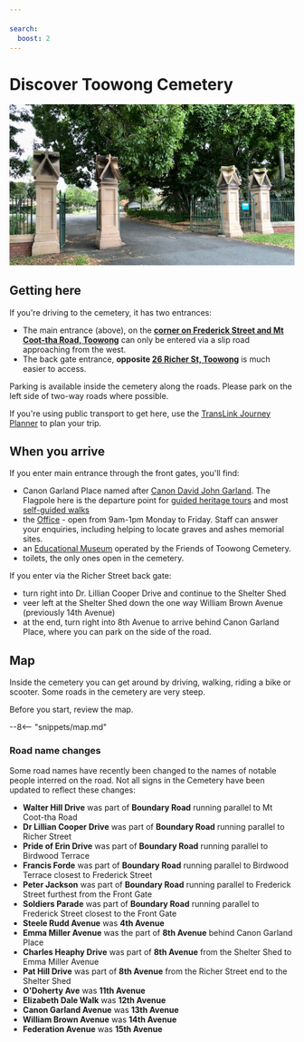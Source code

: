 ```yaml
---

search:
  boost: 2  
---
```


#  Discover Toowong Cemetery

![Toowong Cemetery Main Entrance](../assets/main-entrance.jpg)

## Getting here

If you're driving to the cemetery, it has two entrances:

- The main entrance (above), on the **[corner on Frederick Street and Mt Coot-tha Road, Toowong](https://www.google.com/maps/place/Toowong+Cemetery/@-27.4772749,152.9818283,17z/data=!3m1!4b1!4m5!3m4!1s0x6b9150c2f0f2e23f:0xf02a35bd720a310!8m2!3d-27.4772714!4d152.9839608)** can only be entered via a slip road approaching from the west.
- The back gate entrance, **opposite [26 Richer St, Toowong](https://www.google.com/maps/place/25+Richer+St,+Toowong+QLD+4066/@-27.4737507,152.9767263,17z/data=!3m1!4b1!4m5!3m4!1s0x6b9150dd31b12cc5:0xc3a1deb2fe09484!8m2!3d-27.4737555!4d152.978915)** is much easier to access. 

Parking is available inside the cemetery along the roads. Please park on the left side of two-way roads where possible.

If you're using public transport to get here, use the [TransLink Journey Planner](https://jp.translink.com.au/plan-your-journey/journey-planner) to plan your trip.

## When you arrive

If you enter main entrance through the front gates, you'll find: 

- Canon Garland Place named after [Canon David John Garland](https://adb.anu.edu.au/biography/garland-david-john-6278). The Flagpole here is the departure point for [guided heritage tours](../guided-tours.md) and most [self-guided walks](../walks/index.md)
- the [Office](https://www.brisbane.qld.gov.au/community-and-safety/community-support/cemeteries/toowong-cemetery) - open from 9am-1pm Monday to Friday. Staff can answer your enquiries, including helping to locate graves and ashes memorial sites.
- an [Educational Museum](museum.md) operated by the Friends of Toowong Cemetery. 
- toilets, the only ones open in the cemetery.

If you enter via the Richer Street back gate:

- turn right into Dr. Lillian Cooper Drive and continue to the Shelter Shed 
- veer left at the Shelter Shed down the one way William Brown Avenue (previously 14th Avenue) 
- at the end, turn right into 8th Avenue to arrive behind Canon Garland Place, where you can park on the side of the road. 

 
## Map

Inside the cemetery you can get around by driving, walking, riding a bike or scooter. Some roads in the cemetery are very steep. 

Before you start, review the map.

--8<-- "snippets/map.md"

### Road name changes

Some road names have recently been changed to the names of notable people interred on the road. Not all signs in the Cemetery have been updated to reflect these changes: 

- **Walter Hill Drive** was part of **Boundary Road** running parallel to Mt Coot-tha Road
- **Dr Lillian Cooper Drive** was part of **Boundary Road** running parallel to Richer Street
- **Pride of Erin Drive** was part of **Boundary Road** running parallel to Birdwood Terrace
- **Francis Forde** was part of **Boundary Road** running parallel to Birdwood Terrace closest to Frederick Street
- **Peter Jackson** was part of **Boundary Road** running parallel to Frederick Street furthest from the Front Gate
- **Soldiers Parade** was part of **Boundary Road** running parallel to Frederick Street closest to the Front Gate
- **Steele Rudd Avenue** was **4th Avenue**
- **Emma Miller Avenue** was the part of **8th Avenue** behind Canon Garland Place
- **Charles Heaphy Drive** was part of **8th Avenue** from the Shelter Shed to Emma Miller Avenue 
- **Pat Hill Drive** was part of **8th Avenue** from the Richer Street end to the Shelter Shed
- **O'Doherty Ave** was **11th Avenue**
- **Elizabeth Dale Walk** was **12th Avenue**
- **Canon Garland Avenue** was **13th Avenue**
- **William Brown Avenue** was **14th Avenue**
- **Federation Avenue** was **15th Avenue**

<!--
- **1st Avenue** unchanged
- **2nd Avenue** unchanged
- **3rd Avenue** unchanged
-->

<!--
- **5th Avenue** unchanged
- **6th Avenue** unchanged
- **7th Avenue** unchanged
-->

<!--
- **9th Avenue** unchanged. 
- **10th Avenue** unchanged
-->

<!--
Points to note: 

- Some roads are one way but not marked on the map.
- There is a large difference in height between the main entrance and Birdwood Terrace which runs parallel to the edge of the cemetery. 
- Fifth Avenue is especially steep.
- Fourth Avenue is a dead end.
- Fifteenth Avenue is a dead end but one of the highlights of the cemetery.
- Some street names in the cemetery have recently changed. 
-->

<!-- Links -->

[cc-by]: https://creativecommons.org/licenses/by/4.0/  "Creative Commons Attribution 4.0 Licence"
